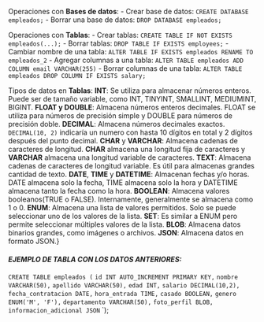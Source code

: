Operaciones con **Bases de datos**:
	- Crear base de datos: `CREATE DATABASE empleados;`
	- Borrar una base de datos: `DROP DATABASE empleados;`

Operaciones con **Tablas**:
	- Crear tablas: `CREATE TABLE IF NOT EXISTS empleados(...);`
	- Borrar tablas: `DROP TABLE IF EXISTS employees;`
	- Cambiar nombre de una tabla:  `ALTER TABLE IF EXISTS empleados RENAME TO empleados_2`
	- Agregar columnas a una tabla: `ALTER TABLE empleados ADD COLUMN email VARCHAR(255)`
	- Borrar columnas de una tabla: `ALTER TABLE empleados DROP COLUMN IF EXISTS salary;`

Tipos de datos en **Tablas**:
**INT**: Se utiliza para almacenar números enteros. Puede ser de tamaño variable, como INT, TINYINT, SMALLINT, MEDIUMINT, BIGINT.
**FLOAT y DOUBLE**: Almacena números enteros decimales. FLOAT se utiliza para números de precisión simple y DOUBLE para números de precisión doble.
**DECIMAL**: Almacena números decimales exactos. `DECIMAL(10, 2)` indicaría un numero con hasta 10 dígitos en total y 2 dígitos después del punto decimal.
**CHAR** y **VARCHAR**: Almacena cadenas de caracteres de longitud. **CHAR** almacena una longitud fija de caracteres y **VARCHAR** almacena una longitud variable de caracteres.
**TEXT**: Almacena cadenas de caracteres de longitud variable. Es útil para almacenas grandes cantidad de texto.
**DATE**, **TIME** y **DATETIME**: Almacenan fechas y/o horas. DATE almacena solo la fecha, TIME almacena solo la hora y DATETIME almacena tanto la fecha como la hora.
**BOOLEAN**: Almacena valores booleanos(TRUE o FALSE). Internamente,  generalmente se almacena como 1 o 0.
**ENUM**: Almacena una lista de valores permitidos. Solo se puede seleccionar uno de los valores de la lista.
**SET**: Es similar a ENUM pero permite seleccionar múltiples valores de la lista.
**BLOB**: Almacena datos binarios grandes, como imágenes o archivos.
**JSON**: Almacena datos en formato JSON.}

#### ***EJEMPLO DE TABLA CON LOS  DATOS ANTERIORES:***

`CREATE TABLE empleados (`
    `id INT AUTO_INCREMENT PRIMARY KEY,`
    `nombre VARCHAR(50),`
    `apellido VARCHAR(50),`
    `edad INT,`
    `salario DECIMAL(10,2),`
    `fecha_contratacion DATE,`
    `hora_entrada TIME,`
    `casado BOOLEAN,`
    `genero ENUM('M', 'F'),`
    `departamento VARCHAR(50),`
    `foto_perfil BLOB,`
    `informacion_adicional JSON`
`);

